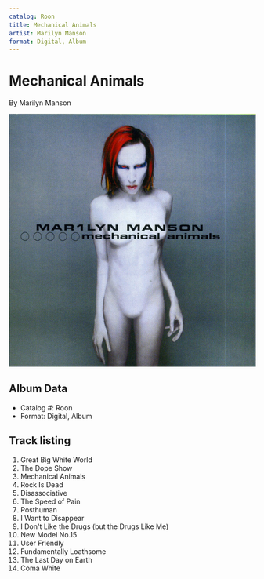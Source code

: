 ```yaml
---
catalog: Roon
title: Mechanical Animals
artist: Marilyn Manson
format: Digital, Album
---
```


# Mechanical Animals

By Marilyn Manson

![](../../assets/albumcovers/Marilyn_Manson-Mechanical_Animals.png)

## Album Data

- Catalog #: Roon
- Format: Digital, Album


## Track listing


1. Great Big White World
2. The Dope Show
3. Mechanical Animals
4. Rock Is Dead
5. Disassociative
6. The Speed of Pain
7. Posthuman
8. I Want to Disappear
9. I Don't Like the Drugs (but the Drugs Like Me)
10. New Model No.15
11. User Friendly
12. Fundamentally Loathsome
13. The Last Day on Earth
14. Coma White

